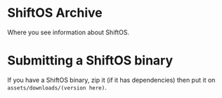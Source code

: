 # ShiftOS Archive
Where you see information about ShiftOS.

# Submitting a ShiftOS binary
If you have a ShiftOS binary, zip it (if it has dependencies) then put it on `assets/downloads/(version here)`.